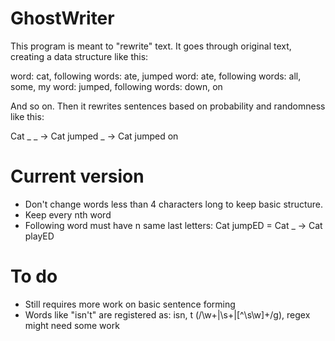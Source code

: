# GhostWriter

This program is meant to "rewrite" text. It goes through original text, creating a data structure like this:

word: cat, following words: ate, jumped
word: ate, following words: all, some, my
word: jumped, following words: down, on

And so on. Then it rewrites sentences based on probability and randomness like this:

Cat _ _ -> Cat jumped _ -> Cat jumped on

# Current version

- Don't change words less than 4 characters long to keep basic structure.
- Keep every nth word
- Following word must have n same last letters: Cat jumpED = Cat _ -> Cat playED

# To do

- Still requires more work on basic sentence forming
- Words like "isn't" are registered as: isn, t (/\w+|\s+|[^\s\w]+/g), regex might need some work
